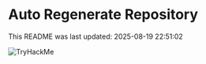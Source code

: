 # Auto Regenerate Repository

This README was last updated: 2025-08-19 22:51:02

 ![TryHackMe](https://tryhackme.com/badge/533634)